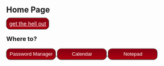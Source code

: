 
## Home Page

<a class="submit" href="http://127.0.0.1:4000/">get the hell out</a>

### Where to?

<html>
<a href="https://hsinaditam.github.io/Password_Man/PasswordManager.html">
  <input class ="submit" type="submit" value="Password Manager">
<a href="https://hsinaditam.github.io/Password_Man/">
  <input class ="submit" type="submit" value="Calendar">
<a href="https://hsinaditam.github.io/Password_Man/">
  <input class ="submit" type="submit" value="Notepad">


<style>

   input[type=text], input[type=password]{
      font-family: "HelveticaNeue-Light", "Helvetica Neue Light", "Helvetica Neue", 
      Helvetica, Arial, "Lucida Grande", sans-serif;
      border-radius: 0.5em;
      box-shadow: 0.75em;
      min-width: 150px;
      padding: 5px 5px;


    }
    
    .submit ,.a {
        list-style-type: none;
        width: 132px;
        min-height: 30px;
        margin-bottom: 12px;
        line-height: 1em;
        padding: 6px 6px 6px 7px;
        background: #AF0011;
        background: -moz-linear-gradient(top, #AF0011 0%, #820011 100%);
        background: -webkit-gradient(linear, left top, left bottom, color-stop(0%, #f8f8f8), color-stop(100%, #dddddd));
        background: -webkit-linear-gradient(top, #AF0011 0%, #820011 100%);
        background: -o-linear-gradient(top, #AF0011 0%, #820011 100%);
        background: -ms-linear-gradient(top, #AF0011 0%, #820011 100%);
        background: linear-gradient(to top, #AF0011 0%, #820011 100%);
        border-radius: 0.75em;
        border: 1px solid #0D0D0D;
        -webkit-box-shadow: inset 0px 1px 1px 0 #e90226;
        box-shadow: inset 0px 1px 1px 0 #e90226;
        color: white;

        }

</style>
